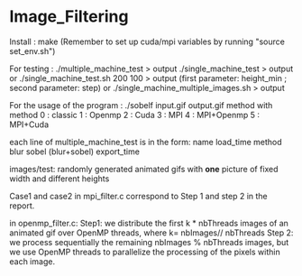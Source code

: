 # Image_Filtering

Install :
make (Remember to set up cuda/mpi variables by running "source set_env.sh")

For testing :
./multiple_machine_test > output
./single_machine_test > output
or ./single_machine_test.sh 200 100 > output (first parameter: height_min ; second parameter: step)
or ./single_machine_multiple_images.sh > output

For the usage of the program :
./sobelf input.gif output.gif method
with method
0 : classic
1 : Openmp
2 : Cuda
3 : MPI
4 : MPI+Openmp
5 : MPI+Cuda


each line of multiple_machine_test is in the form: name load_time method blur sobel (blur+sobel) export_time

images/test: randomly generated animated gifs with **one** picture of fixed width and different heights

Case1 and case2 in mpi_filter.c correspond to Step 1 and step 2 in the report.

in openmp_filter.c:
Step1: we distribute the first k * nbThreads images of an animated gif over OpenMP threads, where k= nbImages// nbThreads 
Step 2: we process sequentially the remaining nbImages % nbThreads images, but we use OpenMP threads to parallelize the processing of the pixels within each image.

